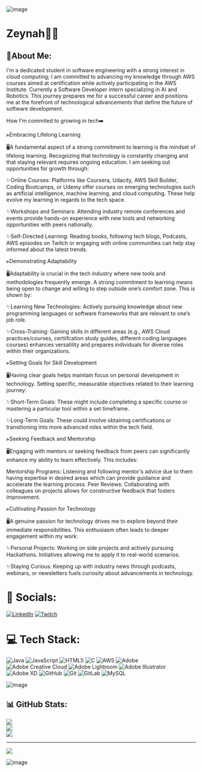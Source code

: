 ![image](https://github.com/user-attachments/assets/7a7eea93-c5de-48f8-a138-390c07408740)




# Zeynah👩‍💻

## 🤖About Me:
I'm a dedicated student in software engineering with a strong interest in cloud computing; I am committed to advancing my knowledge through AWS courses aimed at certification while actively participating in the AWS Institute. Currently a Software Developer intern specializing in AI and Robotics. This journey prepares me for a successful career and positions me at the forefront of technological advancements that define the future of software development.

How I'm commited to growing in tech➡️

⫸Embracing Lifelong Learning

🖥️A fundamental aspect of a strong commitment to learning is the mindset of lifelong learning. Recognizing that technology is constantly changing and that staying relevant requires ongoing education. I am seeking out opportunities for growth through:

✨Online Courses: Platforms like Coursera, Udacity, AWS Skill Builder, Coding Bootcamps, or Udemy offer courses on emerging technologies such as artificial intelligence, machine learning, and cloud computing. These help evolve my learning in regards to the tech space. 

✨Workshops and Seminars: Attending industry remote conferences and events provide hands-on experience with new tools and networking opportunities with peers nationally.

✨Self-Directed Learning: Reading books, following tech blogs, Podcasts, AWS episodes on Twitch or engaging with online communities can help stay informed about the latest trends.


⫸Demonstrating Adaptability

🖥️Adaptability is crucial in the tech industry where new tools and methodologies frequently emerge. A strong commitment to learning means being open to change and willing to step outside one’s comfort zone. This is shown by:

✨Learning New Technologies: Actively pursuing knowledge about new programming languages or software frameworks that are relevant to one’s job role.

✨Cross-Training: Gaining skills in different areas (e.g., AWS Cloud practices/courses, certiifcation study guides, different coding languages courses) enhances versatility and prepares individuals for diverse roles within their organizations.

⫸Setting Goals for Skill Development

🖥️Having clear goals helps maintain focus on personal development in technology. Setting specific, measurable objectives related to their learning journey:

✨Short-Term Goals: These might include completing a specific course or mastering a particular tool within a set timeframe.

✨Long-Term Goals: These could involve obtaining certifications or transitioning into more advanced roles within the tech field.

⫸Seeking Feedback and Mentorship

🖥️Engaging with mentors or seeking feedback from peers can significantly enhance my ability to learn effectively. This includes:

Mentorship Programs: Listening and following mentor's advice due to them having expertise in desired areas which can provide guidance and accelerate the learning process.
Peer Reviews: Collaborating with colleagues on projects allows for constructive feedback that fosters improvement.

⫸Cultivating Passion for Technology

🖥️A genuine passion for technology drives me to explore beyond their immediate responsibilities. This enthusiasm often leads to deeper engagement within my work:

✨Personal Projects: Working on side projects and actively pursuing Hackathons. Initiatives allowing me to apply it to real-world scenarios.

✨Staying Curious: Keeping up with industry news through podcasts, webinars, or newsletters fuels curiosity about advancements in technology.


# 🫧 Socials:
[![LinkedIn](https://img.shields.io/badge/LinkedIn-%230077B5.svg?logo=linkedin&logoColor=white)](https://linkedin.com/in/zeynahgomez) [![Twitch](https://img.shields.io/badge/Twitch-%239146FF.svg?logo=Twitch&logoColor=white)](https://twitch.tv/zeynahgomez) 

# 💻 Tech Stack:
![Java](https://img.shields.io/badge/java-%23ED8B00.svg?style=for-the-badge&logo=openjdk&logoColor=white) ![JavaScript](https://img.shields.io/badge/javascript-%23323330.svg?style=for-the-badge&logo=javascript&logoColor=%23F7DF1E) ![HTML5](https://img.shields.io/badge/html5-%23E34F26.svg?style=for-the-badge&logo=html5&logoColor=white) ![C](https://img.shields.io/badge/c-%2300599C.svg?style=for-the-badge&logo=c&logoColor=white) ![AWS](https://img.shields.io/badge/AWS-%23FF9900.svg?style=for-the-badge&logo=amazon-aws&logoColor=white) ![Adobe](https://img.shields.io/badge/adobe-%23FF0000.svg?style=for-the-badge&logo=adobe&logoColor=white) ![Adobe Creative Cloud](https://img.shields.io/badge/Adobe%20Creative%20Cloud-DA1F26.svg?style=for-the-badge&logo=Adobe%20Creative%20Cloud&logoColor=white) ![Adobe Lightroom](https://img.shields.io/badge/Adobe%20Lightroom-31A8FF.svg?style=for-the-badge&logo=Adobe%20Lightroom&logoColor=white) ![Adobe Illustrator](https://img.shields.io/badge/adobe%20illustrator-%23FF9A00.svg?style=for-the-badge&logo=adobe%20illustrator&logoColor=white) ![Adobe XD](https://img.shields.io/badge/Adobe%20XD-470137?style=for-the-badge&logo=Adobe%20XD&logoColor=#FF61F6) ![GitHub](https://img.shields.io/badge/github-%23121011.svg?style=for-the-badge&logo=github&logoColor=white) ![Git](https://img.shields.io/badge/git-%23F05033.svg?style=for-the-badge&logo=git&logoColor=white) ![GitLab](https://img.shields.io/badge/gitlab-%23181717.svg?style=for-the-badge&logo=gitlab&logoColor=white) ![MySQL](https://img.shields.io/badge/mysql-4479A1.svg?style=for-the-badge&logo=mysql&logoColor=white)


![image](https://github.com/user-attachments/assets/8243e870-109b-4ef3-993b-a2a1b37b5e15)


## 📊 GitHub Stats:
![](https://github-readme-stats.vercel.app/api?username=zeynahgomez&theme=dark&hide_border=false&include_all_commits=false&count_private=false)<br/>
![](https://github-readme-streak-stats.herokuapp.com/?user=zeynahgomez&theme=dark&hide_border=false)<br/>
![](https://github-readme-stats.vercel.app/api/top-langs/?username=zeynahgomez&theme=dark&hide_border=false&include_all_commits=false&count_private=false&layout=compact)

---
[![](https://visitcount.itsvg.in/api?id=zeynahgomez&icon=0&color=0)](https://visitcount.itsvg.in)

<!-- Proudly created with GPRM ( https://gprm.itsvg.in ) -->
![image](https://github.com/user-attachments/assets/c822d309-06e1-42eb-998b-b4d0f92795db)
